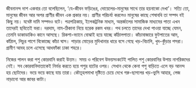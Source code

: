 জীবনানন্দ দাশ একবার তো বলেছিলেন, ‘যে-জীবন ফড়িঙের, দোয়েলের-মানুষের সাথে তার হয়নাকো দেখা’। সত্যি তো, মানুষের জীবন আর অপর প্রাণীর জীবন এক প্রকার নয়। প্রাণীর পরিচর্যা করলেও মানুষের কাছে শেষাবধি তা সম্পদ বই কিছু নয়। যথেষ্ট দামি সম্পদও বটে। পত্রপত্রিকায়, ইলেকট্রনিক মাধ্যম, অন্তর্জালের সামাজিক মাধ্যমের পাতা এখন তাদেরই ছবিতেই ভরা। দরদাম, নাম-ঠিকানা নিয়ে হরেক রকম খবর। পথ চলতে তাদের দেখা পাওয়া যাচ্ছে যেমন, তেমনি ডাকাডাকিও কানে আসছে। রিকশা-ভ্যানে বোঝাই হয়ে যাচ্ছে কাঁঠালপাতা। কাঁচাবাজারে ফুটপাতের আম, কাঁঠাল, লিচুর পাশে বিকোচ্ছে কাঁচা ঘাস। পাড়ার মোড়ের মুদিখানার ধারে বসে গেছে খড়-বিচালি, খুদ-কুঁড়ার পসরা। গ্রামীণ আবহ চলে এসেছে আধফাঁকা ঢাকা শহরে।

নিজের পালন করা পশু কোরবানি করাই উত্তম। সময় ও পরিবেশ উভয়সংকটেই পালিত পশু কোরবানির উপায় নাগরিকদের নেই। সব কোরবানিদাতাকেই নির্ভর করতে হয়ে পশুর হাটের ওপর। সেখান থেকে কেনা পশু বাড়িতে এলে বড় আনন্দ হয় ছোটদের। ভয়ে ভয়ে কাছে যায় তারা। কৌতূহলমাখা দৃষ্টিতে চেয়ে দেখে গরু-ছাগলের খড়-ভুসি আহার, লেজ নাড়ানো আর জাবর কাটা।
